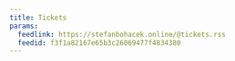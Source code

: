 ```yaml
---
title: Tickets
params:
  feedlink: https://stefanbohacek.online/@tickets.rss
  feedid: f3f1a82167e65b3c26069477f4834380
---
```

